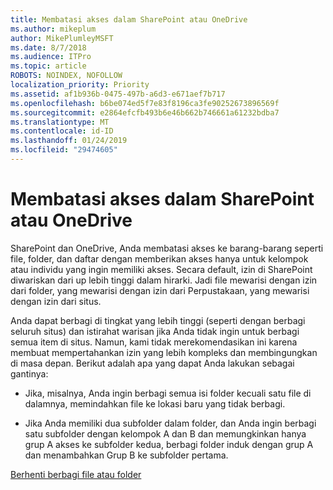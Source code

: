 ```yaml
---
title: Membatasi akses dalam SharePoint atau OneDrive
ms.author: mikeplum
author: MikePlumleyMSFT
ms.date: 8/7/2018
ms.audience: ITPro
ms.topic: article
ROBOTS: NOINDEX, NOFOLLOW
localization_priority: Priority
ms.assetid: af1b936b-0475-497b-a6d3-e671aef7b717
ms.openlocfilehash: b6be074ed5f7e83f8196ca3fe90252673896569f
ms.sourcegitcommit: e2864efcfb493b6e46b662b746661a61232bdba7
ms.translationtype: MT
ms.contentlocale: id-ID
ms.lasthandoff: 01/24/2019
ms.locfileid: "29474605"
---
```

# <a name="restrict-access-in-sharepoint-or-onedrive"></a>Membatasi akses dalam SharePoint atau OneDrive

SharePoint dan OneDrive, Anda membatasi akses ke barang-barang seperti file, folder, dan daftar dengan memberikan akses hanya untuk kelompok atau individu yang ingin memiliki akses. Secara default, izin di SharePoint diwariskan dari up lebih tinggi dalam hirarki. Jadi file mewarisi dengan izin dari folder, yang mewarisi dengan izin dari Perpustakaan, yang mewarisi dengan izin dari situs.
  
Anda dapat berbagi di tingkat yang lebih tinggi (seperti dengan berbagi seluruh situs) dan istirahat warisan jika Anda tidak ingin untuk berbagi semua item di situs. Namun, kami tidak merekomendasikan ini karena membuat mempertahankan izin yang lebih kompleks dan membingungkan di masa depan. Berikut adalah apa yang dapat Anda lakukan sebagai gantinya:
  
- Jika, misalnya, Anda ingin berbagi semua isi folder kecuali satu file di dalamnya, memindahkan file ke lokasi baru yang tidak berbagi.
    
- Jika Anda memiliki dua subfolder dalam folder, dan Anda ingin berbagi satu subfolder dengan kelompok A dan B dan memungkinkan hanya grup A akses ke subfolder kedua, berbagi folder induk dengan grup A dan menambahkan Grup B ke subfolder pertama.
    
[Berhenti berbagi file atau folder](https://go.microsoft.com/fwlink/?linkid=2008861)
  

